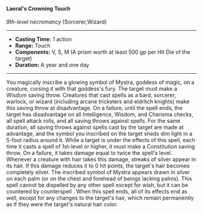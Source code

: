 #### Laeral's Crowning Touch
*9th-level necromancy* (Sorcerer,Wizard)
___
- **Casting Time:** 1 action
- **Range:** Touch
- **Components:** V, S, M (A prism worth at least 500 gp per Hit Die of the target)
- **Duration:** A year and one day
---
You magically inscribe a glowing symbol of Mystra,
goddess of magic, on a creature, cursing it with that
goddess's fury. The target must make a Wisdom
saving throw. Creatures that cast spells as a bard,
sorcerer, warlock, or wizard (including arcane
tricksters and eldritch knights) make this saving
throw at disadvantage. On a failure, until the spell
ends, the target has disadvantage on all Intelligence,
Wisdom, and Charisma checks, all spell attack rolls,
and all saving throws against spells. For the same
duration, all saving throws against spells cast by the
target are made at advantage, and the symbol you inscribed on the target sheds dim light in a 5-foot
radius around it.
While a target is under the effects of this spell,
each time it casts a spell of 1st-level or higher, it
must make a Constitution saving throw. On a
failure, it takes damage equal to twice the spell's
level. Whenever a creature with hair takes this
damage, streaks of silver appear in its hair. If this
damage reduces it to 0 hit points, the target's hair
becomes completely silver.
The inscribed symbol of Mystra appears drawn in
silver on each palm (or on the chest and forehead of
beings lacking palms).
This spell cannot be dispelled by any other spell
except for wish, but it can be countered by
counterspell . When this spell ends, all of its effects
end as well, except for any changes to the target's
hair, which remain permanently as if they were the
target's natural hair color.
